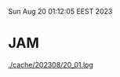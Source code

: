 Sun Aug 20 01:12:05 EEST 2023
# JAM
<a href='./cache/202308/20_01.log'>./cache/202308/20_01.log</a>
